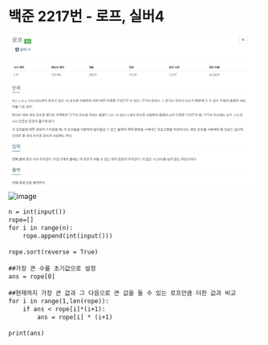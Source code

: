 # 백준 2217번 - 로프, 실버4

![image](./image/2217_1.png)
![image](./imgae/2217_2.png)

```
n = int(input())
rope=[]
for i in range(n):
    rope.append(int(input()))

rope.sort(reverse = True)

##가장 큰 수를 초기값으로 설정
ans = rope[0]

##현재까지 가장 큰 값과 그 다음으로 큰 값을 들 수 있는 로프만큼 더한 값과 비교
for i in range(1,len(rope)):
    if ans < rope[i]*(i+1):
        ans = rope[i] * (i+1)

print(ans)

```
